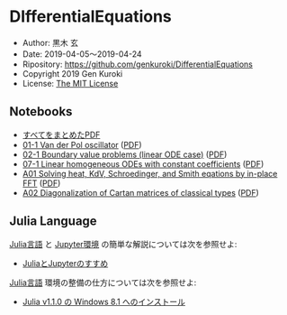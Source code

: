 # DIfferentialEquations

* Author: 黒木 玄
* Date: 2019-04-05～2019-04-24
* Ripository: https://github.com/genkuroki/DifferentialEquations
* Copyright 2019 Gen Kuroki
* License: [The MIT License](https://opensource.org/licenses/MIT)

## Notebooks

* [すべてをまとめたPDF](https://genkuroki.github.io/documents/DifferentialEquations/DifferentialEquations.pdf)
* [01-1 Van der Pol oscillator](https://nbviewer.jupyter.org/github/genkuroki/DifferentialEquations/blob/master/01-1%20Van%20der%20Pol%20oscillator.ipynb)
([PDF](https://genkuroki.github.io/documents/DifferentialEquations/1-1%20Van%20der%20Pol%20oscillator.pdf))
* [02-1 Boundary value problems (linear ODE case)](https://nbviewer.jupyter.org/github/genkuroki/DifferentialEquations/blob/master/02-1%20Boundary%20value%20problems%20(linear%20ODE%20case).ipynb)
([PDF](https://genkuroki.github.io/documents/DifferentialEquations/02-1%20Boundary%20value%20problems%20(linear%20ODE%20case).pdf))
* [07-1 Linear homogeneous ODEs with constant coefficients](https://nbviewer.jupyter.org/github/genkuroki/DifferentialEquations/blob/master/07-1%20Linear%20homogeneous%20ODEs%20with%20constant%20coefficients.ipynb)
([PDF](https://genkuroki.github.io/documents/DifferentialEquations/07-1%20Linear%20homogeneous%20ODEs%20with%20constant%20coefficients.pdf))
* [A01 Solving heat, KdV, Schroedinger, and Smith eqations by in-place FFT](https://nbviewer.jupyter.org/github/genkuroki/DifferentialEquations/blob/master/A01%20Solving%20heat%2C%20KdV%2C%20Schroedinger%2C%20and%20Smith%20eqations%20by%20in-place%20FFT.ipynb)
([PDF](https://genkuroki.github.io/documents/DifferentialEquations/A01%20Solving%20heat%2C%20KdV%2C%20Schroedinger%2C%20and%20Smith%20eqations%20by%20in-place%20FFT.pdf))
* [A02 Diagonalization of Cartan matrices of classical types](https://nbviewer.jupyter.org/github/genkuroki/DifferentialEquations/blob/master/A02%20Diagonalization%20of%20Cartan%20matrices%20of%20classical%20types.ipynb)
([PDF](https://genkuroki.github.io/documents/DifferentialEquations/A01%20Solving%20heat%2C%20KdV%2C%20Schroedinger%2C%20and%20Smith%20eqations%20by%20in-place%20FFT.pdf))

## Julia Language

[Julia言語](https://julialang.org/) と [Jupyter環境](https://jupyter.org/) の簡単な解説については次を参照せよ:

* [JuliaとJupyterのすすめ](https://nbviewer.jupyter.org/github/genkuroki/msfd28/blob/master/msfd28genkuroki.ipynb?flush_cached=true)

[Julia言語](https://julialang.org/) 環境の整備の仕方については次を参照せよ:

* [Julia v1.1.0 の Windows 8.1 へのインストール](https://nbviewer.jupyter.org/github/genkuroki/msfd28/blob/master/install.ipynb)